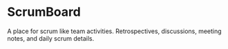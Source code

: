 # ScrumBoard
A place for scrum like team activities. Retrospectives, discussions, meeting notes, and daily scrum details.
